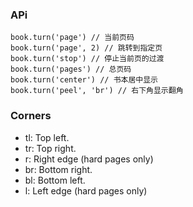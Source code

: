 ### APi
```javasciript
book.turn('page') // 当前页码
book.turn('page', 2) // 跳转到指定页
book.turn('stop') // 停止当前页的过渡
book.turn('pages') // 总页码
book.turn('center') // 书本居中显示
book.turn('peel', 'br') // 右下角显示翻角
```

### Corners
  - tl: Top left.
  - tr: Top right.
  - r: Right edge (hard pages only)
  - br: Bottom right.
  - bl: Bottom left.
  - l: Left edge (hard pages only)
